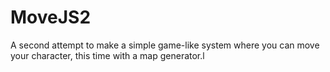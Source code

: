 # MoveJS2
A second attempt to make a simple game-like system where you can move your character, this time with a map generator.l
